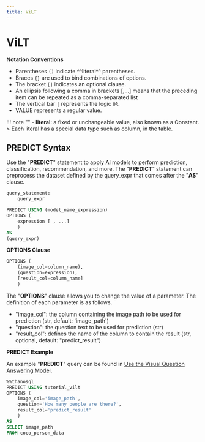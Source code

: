 ```yaml
---
title: ViLT
---
```


# __ViLT__

__Notation Conventions__

- Parentheses `()` indicate ^^literal^^ parentheses.
- Braces `{}` are used to bind combinations of options.
- The bracket `[]` indicates an optional clause.
- An ellipsis following a comma in brackets [,...] means that the preceding item can be repeated as a comma-separated list
- The vertical bar `|` represents the logic `OR`.
- VALUE represents a regular value.

!!! note ""
    - __literal__: a fixed or unchangeable value, also known as a Constant.
    > Each literal has a special data type such as column, in the table.

## __PREDICT Syntax__

Use the "__PREDICT__" statement to apply AI models to perform prediction, classification, recommendation, and more. The "__PREDICT__" statement can preprocess the dataset defined by the query_expr that comes after the "__AS__" clause.

```sql
query_statement:
    query_expr

PREDICT USING (model_name_expression)
OPTIONS (
    expression [ , ...]
    )
AS
(query_expr)
```

__OPTIONS Clause__

```sql
OPTIONS (
    (image_col=column_name),
    (question=expression),
    [result_col=column_name]
    )
```

The "__OPTIONS__" clause allows you to change the value of a parameter. The definition of each parameter is as follows.

- "image_col": the column containing the image path to be used for prediction (str, default: 'image_path')
- "question": the question text to be used for prediction (str)
- "result_col": defines the name of the column to contain the result (str, optional, default: "predict_result")


__PREDICT Example__

An example "__PREDICT__" query can be found in [Use the Visual Question Answering Model](../../../tutorials/thanosql_ml/question_answering/visual_question_answering/).

```sql
%%thanosql
PREDICT USING tutorial_vilt
OPTIONS (
    image_col='image_path',
    question='How many people are there?',
    result_col='predict_result'
    )
AS
SELECT image_path
FROM coco_person_data
```
